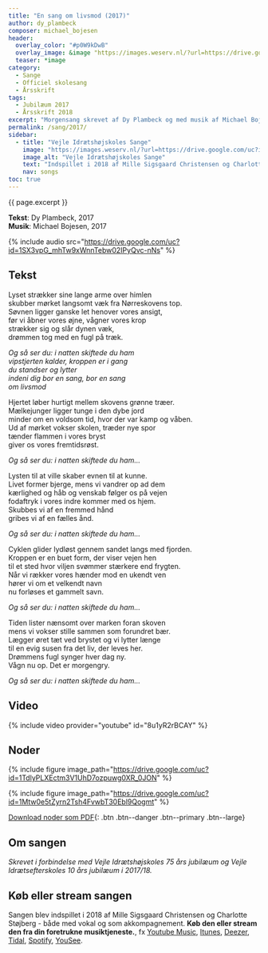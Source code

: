 ```yaml
---
title: "En sang om livsmod (2017)"
author: dy_plambeck
composer: michael_bojesen
header:
  overlay_color: "#p0W9kDwB"
  overlay_image: &image "https://images.weserv.nl/?url=https://drive.google.com/uc?id=1-cFj15x1cUa1hNri4b62E4DUJgoaZksj&w=2000&a=attention"
  teaser: *image
category:
  - Sange
  - Officiel skolesang
  - Årsskrift
tags:
  - Jubilæum 2017
  - Årsskrift 2018
excerpt: "Morgensang skrevet af Dy Plambeck og med musik af Michael Bojesen i forbindelse med højskolens 75 års jubilæum 2017/18 og efterskolens 10 års jubilæum."
permalink: /sang/2017/
sidebar:
  - title: "Vejle Idrætshøjskoles Sange"
    image: "https://images.weserv.nl/?url=https://drive.google.com/uc?id=10k7zuB8CRXnnKxBye_kIzKdBnO5uKGwi&w=300&a=attention&t=square"
    image_alt: "Vejle Idrætshøjskoles Sange"
    text: "Indspillet i 2018 af Mille Sigsgaard Christensen og Charlotte Støjberg. **Køb den eller stream den fra din foretrukne musiktjeneste**, fx [Youtube Music](https://music.youtube.com/playlist?list=OLAK5uy_kJSIIxRYv_Q9FeqfCbfPu1fXGwV4j3-Kk), [Itunes](https://itunes.apple.com/album/-/id1444457441), [Deezer](https://www.deezer.com/da/album/81167962), [Tidal](https://listen.tidal.com/album/99556066), [Spotify](https://play.spotify.com/album/6vpvN8PtyRg7wYLUqIdlbI), [YouSee](https://musik.yousee.dk/album/202470120/vejle-idraetshojskoles-sange)."
    nav: songs
toc: true
---
```


{{ page.excerpt }}

**Tekst**: Dy Plambeck, 2017<br>
**Musik**: Michael Bojesen, 2017

{% include audio src="https://drive.google.com/uc?id=1SX3vpG_mhTw9xWnnTebw02IPyQvc-nNs" %}

## Tekst

Lyset strækker sine lange arme over himlen<br>
skubber mørket langsomt væk fra Nørreskovens top.<br>
Søvnen ligger ganske let henover vores ansigt,<br>
før vi åbner vores øjne, vågner vores krop<br>
strækker sig og slår dynen væk,<br>
drømmen tog med en fugl på træk.

_Og så ser du: i natten skiftede du ham_<br>
_vipstjerten kalder, kroppen er i gang_<br>
_du standser og lytter_<br>
_indeni dig bor en sang, bor en sang_<br>
_om livsmod_

Hjertet løber hurtigt mellem skovens grønne træer.<br>
Mælkejunger ligger tunge i den dybe jord<br>
minder om en voldsom tid, hvor der var kamp og våben.<br>
Ud af mørket vokser skolen, træder nye spor<br>
tænder flammen i vores bryst<br>
giver os vores fremtidsrøst.

_Og så ser du: i natten skiftede du ham..._

Lysten til at ville skaber evnen til at kunne.<br>
Livet former bjerge, mens vi vandrer op ad dem<br>
kærlighed og håb og venskab følger os på vejen<br>
fodaftryk i vores indre kommer med os hjem.<br>
Skubbes vi af en fremmed hånd<br>
gribes vi af en fælles ånd.

_Og så ser du: i natten skiftede du ham..._

Cyklen glider lydløst gennem sandet langs med fjorden.<br>
Kroppen er en buet form, der viser vejen hen<br>
til et sted hvor viljen svømmer stærkere end frygten.<br>
Når vi rækker vores hænder mod en ukendt ven<br>
hører vi om et velkendt navn<br>
nu forløses et gammelt savn.

_Og så ser du: i natten skiftede du ham..._

Tiden lister nænsomt over marken foran skoven<br>
mens vi vokser stille sammen som forundret bær.<br>
Lægger øret tæt ved brystet og vi lytter længe<br>
til en evig susen fra det liv, der leves her.<br>
Drømmens fugl synger hver dag ny.<br>
Vågn nu op. Det er morgengry.

_Og så ser du: i natten skiftede du ham..._

## Video

{% include video provider="youtube" id="8u1yR2rBCAY" %}

## Noder

{% include figure image_path="https://drive.google.com/uc?id=1TdlyPLXEctm3V1UhD7ozpuwg0XR_0JON" %}

{% include figure image_path="https://drive.google.com/uc?id=1Mtw0e5tZyrn2Tsh4FvwbT30Ebl9Qogmt" %}

[<i class='far fa-file-pdf'></i> Download noder som PDF](https://drive.google.com/uc?id=1-i4gLDOQT7wFsimUi4X_Zyzd_rFpxnFT){: .btn .btn--danger .btn--primary .btn--large}

## Om sangen

_Skrevet i forbindelse med Vejle Idrætshøjskoles 75 års jubilæum og Vejle Idrætsefterskoles 10 års jubilæum i 2017/18._

## Køb eller stream sangen

Sangen blev indspillet i 2018 af Mille Sigsgaard Christensen og Charlotte Støjberg - både med vokal og som akkompagnement. **Køb den eller stream den fra din foretrukne musiktjeneste.**, fx [Youtube Music](https://music.youtube.com/playlist?list=OLAK5uy_kJSIIxRYv_Q9FeqfCbfPu1fXGwV4j3-Kk), [Itunes](https://itunes.apple.com/album/-/id1444457441), [Deezer](https://www.deezer.com/da/album/81167962), [Tidal](https://listen.tidal.com/album/99556066), [Spotify](https://play.spotify.com/album/6vpvN8PtyRg7wYLUqIdlbI), [YouSee](https://musik.yousee.dk/album/202470120/vejle-idraetshojskoles-sange).
